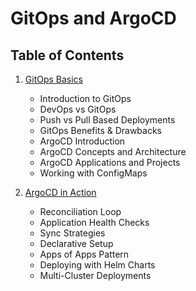 # GitOps and ArgoCD

## Table of Contents

1. [GitOps Basics](./Basics/gitops-basics.md)
   - Introduction to GitOps
   - DevOps vs GitOps
   - Push vs Pull Based Deployments
   - GitOps Benefits & Drawbacks
   - ArgoCD Introduction
   - ArgoCD Concepts and Architecture
   - ArgoCD Applications and Projects
   - Working with ConfigMaps

2. [ArgoCD in Action](./Basics/argocd-in-action.md)
   - Reconciliation Loop
   - Application Health Checks
   - Sync Strategies
   - Declarative Setup
   - Apps of Apps Pattern
   - Deploying with Helm Charts
   - Multi-Cluster Deployments